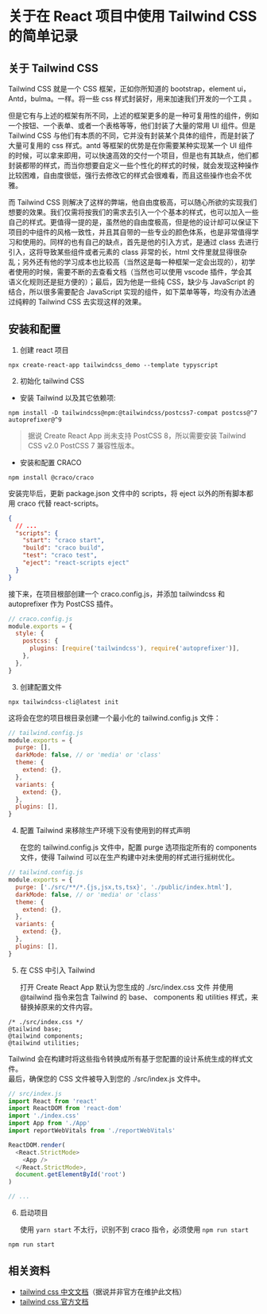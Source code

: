 # 关于在 React 项目中使用 Tailwind CSS 的简单记录

## 关于 Tailwind CSS

Tailwind CSS 就是一个 CSS 框架，正如你所知道的 bootstrap，element ui，Antd，bulma。一样。将一些 css 样式封装好，用来加速我们开发的一个工具 。

但是它有与上述的框架有所不同，上述的框架更多的是一种可复用性的组件，例如一个按钮、一个表单、或者一个表格等等，他们封装了大量的常用 UI 组件。但是 Tailwind CSS 与他们有本质的不同，它并没有封装某个具体的组件，而是封装了大量可复用的 css 样式。antd 等框架的优势是在你需要某种实现某一个 UI 组件的时候，可以拿来即用，可以快速高效的交付一个项目，但是也有其缺点，他们都封装都带的样式，而当你想要自定义一些个性化的样式的时候，就会发现这种操作比较困难，自由度很低，强行去修改它的样式会很难看，而且这些操作也会不优雅。

而 Tailwind CSS 则解决了这样的弊端，他自由度极高，可以随心所欲的实现我们想要的效果。我们仅需将按我们的需求去引入一个个基本的样式，也可以加入一些自己的样式。更值得一提的是，虽然他的自由度极高，但是他的设计却可以保证下项目的中组件的风格一致性，并且其自带的一些专业的颜色体系，也是非常值得学习和使用的。同样的也有自己的缺点，首先是他的引入方式，是通过 class 去进行引入，这将导致某些组件或者元素的 class 非常的长，html 文件里就显得很杂乱；另外还有他的学习成本也比较高（当然这是每一种框架一定会出现的），初学者使用的时候，需要不断的去查看文档（当然也可以使用 vscode 插件，学会其语义化规则还是挺方便的）；最后，因为他是一些纯 CSS，缺少与 JavaScript 的结合，所以很多需要配合 JavaScript 实现的组件，如下菜单等等，均没有办法通过纯粹的 Tailwind CSS 去实现这样的效果。

## 安装和配置

1. 创建 react 项目

```
npx create-react-app tailwindcss_demo --template typyscript
```

2. 初始化 tailwind CSS

- 安装 Tailwind 以及其它依赖项:

```
npm install -D tailwindcss@npm:@tailwindcss/postcss7-compat postcss@^7 autoprefixer@^9
```

> 据说 Create React App 尚未支持 PostCSS 8，所以需要安装 Tailwind CSS v2.0 PostCSS 7 兼容性版本。

- 安装和配置 CRACO

```
npm install @craco/craco
```

安装完毕后，更新 package.json 文件中的 scripts，将 eject 以外的所有脚本都用 craco 代替 react-scripts。

```json
{
  // ...
  "scripts": {
    "start": "craco start",
    "build": "craco build",
    "test": "craco test",
    "eject": "react-scripts eject"
  }
}
```

接下来，在项目根部创建一个 craco.config.js，并添加 tailwindcss 和 autoprefixer 作为 PostCSS 插件。

```js
// craco.config.js
module.exports = {
  style: {
    postcss: {
      plugins: [require('tailwindcss'), require('autoprefixer')],
    },
  },
}
```

3. 创建配置文件

```
npx tailwindcss-cli@latest init
```

这将会在您的项目根目录创建一个最小化的 tailwind.config.js 文件：

```js
// tailwind.config.js
module.exports = {
  purge: [],
  darkMode: false, // or 'media' or 'class'
  theme: {
    extend: {},
  },
  variants: {
    extend: {},
  },
  plugins: [],
}
```

4. 配置 Tailwind 来移除生产环境下没有使用到的样式声明

   在您的 tailwind.config.js 文件中，配置 purge 选项指定所有的 components 文件，使得 Tailwind 可以在生产构建中对未使用的样式进行摇树优化。

```js
// tailwind.config.js
module.exports = {
  purge: ['./src/**/*.{js,jsx,ts,tsx}', './public/index.html'],
  darkMode: false, // or 'media' or 'class'
  theme: {
    extend: {},
  },
  variants: {
    extend: {},
  },
  plugins: [],
}
```

5. 在 CSS 中引入 Tailwind

   打开 Create React App 默认为您生成的 ./src/index.css 文件 并使用 @tailwind 指令来包含 Tailwind 的 base、 components 和 utilities 样式，来替换掉原来的文件内容。

```
/* ./src/index.css */
@tailwind base;
@tailwind components;
@tailwind utilities;
```

Tailwind 会在构建时将这些指令转换成所有基于您配置的设计系统生成的样式文件。  
最后，确保您的 CSS 文件被导入到您的 ./src/index.js 文件中。

```js
// src/index.js
import React from 'react'
import ReactDOM from 'react-dom'
import './index.css'
import App from './App'
import reportWebVitals from './reportWebVitals'

ReactDOM.render(
  <React.StrictMode>
    <App />
  </React.StrictMode>,
  document.getElementById('root')
)

// ...
```

6. 启动项目

   使用 `yarn start` 不太行，识别不到 craco 指令，必须使用 `npm run start`

```
npm run start
```

## 相关资料

- [tailwind css 中文文档](https://www.tailwindcss.cn/docs/installation)（据说并非官方在维护此文档）
- [tailwind css 官方文档](https://tailwindcss.com/docs/installation)
